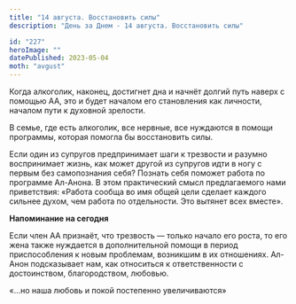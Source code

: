 ```yaml
---
title: "14 августа. Восстановить силы"
description: "День за Днем - 14 августа. Восстановить силы"

id: "227"
heroImage: ""
datePublished: 2023-05-04
moth: "avgust"
---
```


Когда алкоголик, наконец, достигнет дна и начнёт долгий путь наверх с помощью
АА, это и будет началом его становления как личности, началом пути к духовной
зрелости.

В семье, где есть алкоголик, все нервные, все нуждаются в помощи программы,
которая помогла бы восстановить силы.

Если один из супругов предпринимает шаги к трезвости и разумно воспринимает
жизнь, как может другой из супругов идти в ногу с первым без самопознания
себя? Познать себя поможет работа по программе Ал-Анона. В этом практический
смысл предлагаемого нами приветствия: «Работа сообща во имя общей цели сделает
каждого сильнее духом, чем работа по отдельности. Это вытянет всех вместе».

**Напоминание на сегодня**

Если член АА признаёт, что трезвость — только начало его роста, то его жена
также нуждается в дополнительной помощи в период приспособления к новым
проблемам, возникшим в их отношениях. Ал-Анон подсказывает нам, как относиться
к ответственности с достоинством, благородством, любовью.

«…но наша любовь и покой постепенно увеличиваются»

